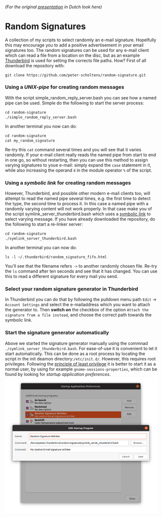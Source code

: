 ###### *(For the original [presentation](https://linuxnijmegen.nl/images/pdf/SignatureOfAnEvangelist.pdf) in Dutch look here)*

# Random Signatures

A collection of my scripts to select randomly an e-mail signature. Hopelfully this may encourage you to add a positive advertisement in your email signatures too. The random signatures can be used for any e-mail client which can read a file from a location on the disc, but as an example [Thunderbird](https://www.thunderbird.net) is used for setting the corrects file paths. How? First of all download the repository with:
```
git clone https://github.com/peter-scholtens/random-signature.git
```

### Using a *UNIX-pipe* for creating random messages
With the script simple_random_reply_server.bash you can see how a named pipe can be used. Simple do the following to start the server process:
```
cd random-signature
./simple_random_reply_server.bash
```
In another terminal you now can do:
```
cd random-signature
cat my_random_signature 
```
Re-try this `cat` command several times and you will see that it varies randomly. If your e-mail client really reads the named pipe from start to end in one go, so without restarting, then you can use this method to assign varying signatures to youe e-mail: simply expand the `case` statement in it, while also increasing the operand `4` in the module operator `%` of the script.

### Using a *symbolic link* for creating random messages

However, Thunderbird, and possible other modern e-mail clients too, will attempt to read the named pipe several times, e.g. the first time to detect the type, the second time to process it. In this case a named pipe with a randomly varying content will not work properly. In that case make you of the script symlink_server_thunderbird.bash which uses a [symbolic link](https://en.wikipedia.org/wiki/Symbolic_link) to select varying message. If you have already downloaded the repository, do the following to start a re-linker server:
```
cd random-signature
./symlink_server_thunderbird.bash
```
In another terminal you can now do:
```
ls -l ~/.thunderbird/random_signature_fifo.html
```
You'll see that the filename refers `->` to another randomly chosen file. Re-try the `ls` command after ten seconds and see that it has changed. You can use this to read a different signature for every mail you send.

### Select your random signature generator in Thunderbird
In Thunderbird you can do that by following the pulldown menu path `Edit` -> `Account Settings` and select the e-mailaddress which you want to attach the generator to. Then **switch on** the checkbox of the option `Attach the signature from a file instead`, and choose the correct path towards the symbolic link.

### Start the signature generator automatically
Above we started the signature generator manually using the commnad `./symlink_server_thunderbird.bash`. For ease-of-use it is convenient to let it start automatically. This can be done as a root process by locating the script in the init deamon directory:`/etc/init.d/`. However, this requires root privileges. Following the [principle of least privilege](https://en.wikipedia.org/wiki/Principle_of_least_privilege) it is better to start it as a normal user, by using for example `gnome-sessions-properties`, which can be found by looking for *startup application preferences*.
![Set a name, command and optiobally a comment to automatically start your signature server.](gnome_session_properties.png "Example settings to automatically start the signature generator with gnome-sessions-properties")


